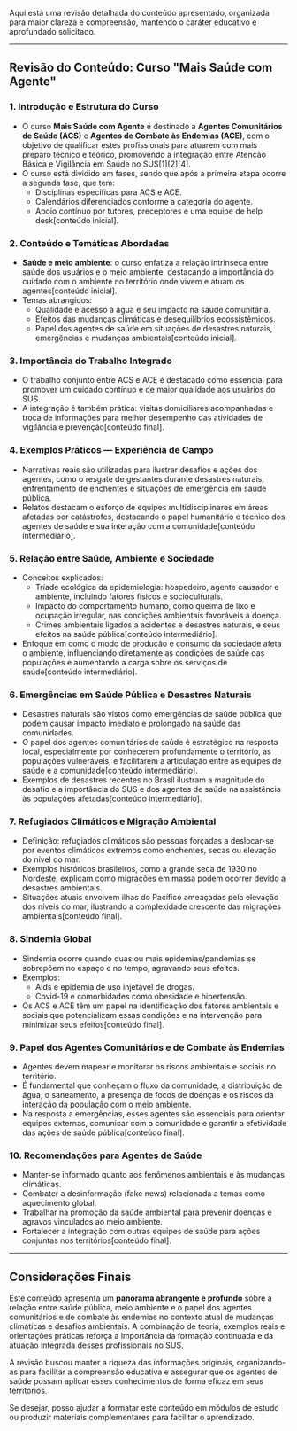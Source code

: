 Aqui está uma revisão detalhada do conteúdo apresentado, organizada para maior clareza e compreensão, mantendo o caráter educativo e aprofundado solicitado.

---

## Revisão do Conteúdo: Curso "Mais Saúde com Agente"

### 1. Introdução e Estrutura do Curso

- O curso **Mais Saúde com Agente** é destinado a **Agentes Comunitários de Saúde (ACS)** e **Agentes de Combate às Endemias (ACE)**, com o objetivo de qualificar estes profissionais para atuarem com mais preparo técnico e teórico, promovendo a integração entre Atenção Básica e Vigilância em Saúde no SUS[1][2][4].
- O curso está dividido em fases, sendo que após a primeira etapa ocorre a segunda fase, que tem:
  - Disciplinas específicas para ACS e ACE.
  - Calendários diferenciados conforme a categoria do agente.
  - Apoio contínuo por tutores, preceptores e uma equipe de help desk[conteúdo inicial].

### 2. Conteúdo e Temáticas Abordadas

- **Saúde e meio ambiente**: o curso enfatiza a relação intrínseca entre saúde dos usuários e o meio ambiente, destacando a importância do cuidado com o ambiente no território onde vivem e atuam os agentes[conteúdo inicial].
- Temas abrangidos:
  - Qualidade e acesso à água e seu impacto na saúde comunitária.
  - Efeitos das mudanças climáticas e desequilíbrios ecossistêmicos.
  - Papel dos agentes de saúde em situações de desastres naturais, emergências e mudanças ambientais[conteúdo inicial].

### 3. Importância do Trabalho Integrado

- O trabalho conjunto entre ACS e ACE é destacado como essencial para promover um cuidado contínuo e de maior qualidade aos usuários do SUS.
- A integração é também prática: visitas domiciliares acompanhadas e troca de informações para melhor desempenho das atividades de vigilância e prevenção[conteúdo final].

### 4. Exemplos Práticos — Experiência de Campo

- Narrativas reais são utilizadas para ilustrar desafios e ações dos agentes, como o resgate de gestantes durante desastres naturais, enfrentamento de enchentes e situações de emergência em saúde pública.
- Relatos destacam o esforço de equipes multidisciplinares em áreas afetadas por catástrofes, destacando o papel humanitário e técnico dos agentes de saúde e sua interação com a comunidade[conteúdo intermediário].

### 5. Relação entre Saúde, Ambiente e Sociedade

- Conceitos explicados:
  - Tríade ecológica da epidemiologia: hospedeiro, agente causador e ambiente, incluindo fatores físicos e socioculturais.
  - Impacto do comportamento humano, como queima de lixo e ocupação irregular, nas condições ambientais favoráveis à doença.
  - Crimes ambientais ligados a acidentes e desastres naturais, e seus efeitos na saúde pública[conteúdo intermediário].
- Enfoque em como o modo de produção e consumo da sociedade afeta o ambiente, influenciando diretamente as condições de saúde das populações e aumentando a carga sobre os serviços de saúde[conteúdo intermediário].

### 6. Emergências em Saúde Pública e Desastres Naturais

- Desastres naturais são vistos como emergências de saúde pública que podem causar impacto imediato e prolongado na saúde das comunidades.
- O papel dos agentes comunitários de saúde é estratégico na resposta local, especialmente por conhecerem profundamente o território, as populações vulneráveis, e facilitarem a articulação entre as equipes de saúde e a comunidade[conteúdo intermediário].
- Exemplos de desastres recentes no Brasil ilustram a magnitude do desafio e a importância do SUS e dos agentes de saúde na assistência às populações afetadas[conteúdo intermediário].

### 7. Refugiados Climáticos e Migração Ambiental

- Definição: refugiados climáticos são pessoas forçadas a deslocar-se por eventos climáticos extremos como enchentes, secas ou elevação do nível do mar.
- Exemplos históricos brasileiros, como a grande seca de 1930 no Nordeste, explicam como migrações em massa podem ocorrer devido a desastres ambientais.
- Situações atuais envolvem ilhas do Pacífico ameaçadas pela elevação dos níveis do mar, ilustrando a complexidade crescente das migrações ambientais[conteúdo final].

### 8. Sindemia Global

- Sindemia ocorre quando duas ou mais epidemias/pandemias se sobrepõem no espaço e no tempo, agravando seus efeitos.
- Exemplos:
  - Aids e epidemia de uso injetável de drogas.
  - Covid-19 e comorbidades como obesidade e hipertensão.
- Os ACS e ACE têm um papel na identificação dos fatores ambientais e sociais que potencializam essas condições e na intervenção para minimizar seus efeitos[conteúdo final].

### 9. Papel dos Agentes Comunitários e de Combate às Endemias

- Agentes devem mapear e monitorar os riscos ambientais e sociais no território.
- É fundamental que conheçam o fluxo da comunidade, a distribuição de água, o saneamento, a presença de focos de doenças e os riscos da interação da população com o meio ambiente.
- Na resposta a emergências, esses agentes são essenciais para orientar equipes externas, comunicar com a comunidade e garantir a efetividade das ações de saúde pública[conteúdo final].

### 10. Recomendações para Agentes de Saúde

- Manter-se informado quanto aos fenômenos ambientais e às mudanças climáticas.
- Combater a desinformação (fake news) relacionada a temas como aquecimento global.
- Trabalhar na promoção da saúde ambiental para prevenir doenças e agravos vinculados ao meio ambiente.
- Fortalecer a integração com outras equipes de saúde para ações conjuntas nos territórios[conteúdo final].

---

## Considerações Finais

Este conteúdo apresenta um **panorama abrangente e profundo** sobre a relação entre saúde pública, meio ambiente e o papel dos agentes comunitários e de combate às endemias no contexto atual de mudanças climáticas e desafios ambientais. A combinação de teoria, exemplos reais e orientações práticas reforça a importância da formação continuada e da atuação integrada desses profissionais no SUS.

A revisão buscou manter a riqueza das informações originais, organizando-as para facilitar a compreensão educativa e assegurar que os agentes de saúde possam aplicar esses conhecimentos de forma eficaz em seus territórios.

Se desejar, posso ajudar a formatar este conteúdo em módulos de estudo ou produzir materiais complementares para facilitar o aprendizado.